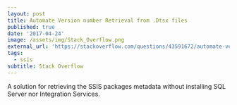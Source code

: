 ```yaml
---
layout: post
title: Automate Version number Retrieval from .Dtsx files
published: true
date: '2017-04-24'
image: /assets/img/Stack_Overflow.png
external_url: 'https://stackoverflow.com/questions/43591672/automate-version-number-retrieval-from-dtsx-files/43597141#43597141'
tags:
  - ssis
subtitle: Stack Overflow
---
```

A solution for retrieving the SSIS packages metadata without installing SQL Server nor Integration Services.
